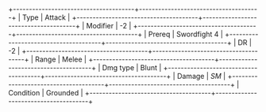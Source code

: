 +--------------------------------------+--------------------------------------+
| Type                                 | Attack                               |
+--------------------------------------+--------------------------------------+
| Modifier                             | -2                                   |
+--------------------------------------+--------------------------------------+
| Prereq                               | Swordfight 4                         |
+--------------------------------------+--------------------------------------+
| DR                                   | -2                                   |
+--------------------------------------+--------------------------------------+
| Range                                | Melee                                |
+--------------------------------------+--------------------------------------+
| Dmg type                             | Blunt                                |
+--------------------------------------+--------------------------------------+
| Damage                               | *SM*                                 |
+--------------------------------------+--------------------------------------+
| Condition                            | Grounded                             |
+--------------------------------------+--------------------------------------+

